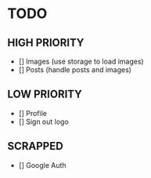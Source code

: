 # TODO
## HIGH PRIORITY
- [] Images (use storage to load images)
- [] Posts (handle posts and images)

## LOW PRIORITY
- [] Profile
- [] Sign out logo


## SCRAPPED
- [] Google Auth
